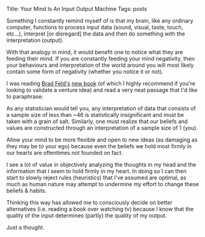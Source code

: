 Title: Your Mind Is An Input Output Machine
Tags: posts

Something I constantly remind myself of is that my brain, like any ordinary
computer, functions to process input data (sound, visual, taste, touch,
etc...), interpret [or disregard] the data and then do something with the
interpretation (output).



With that analogy in mind, it would benefit one to notice what they are
feeding their mind. If you are constantly feeding your mind negativity, then
your behaviours and interpretation of the world around you will most likely
contain some form of negativity (whether you notice it or not).



I was reading [Brad Feld's](http://www.feld.com/about) [new
book](http://www.amazon.com/exec/obidos/ASIN/B00RZXA1YU/startuprev-20) (of
which I highly recommend if you're looking to validate a venture idea) and
read a very neat passage that I'd like to paraphrase:



As any statistician would tell you, any interpretation of data that consists
of a sample size of less than ~46 is statistically insignificant and must be
taken with a grain of salt. Similarly, one must realize that our beliefs and
values are constructed through an interpretation of a sample size of 1 (you).



Allow your mind to be more flexible and open to new ideas (as damaging as they
may be to your ego) because even the beliefs we hold most firmly in our hearts
are oftentimes not founded on fact.



I see a lot of value in objectively analyzing the thoughts in my head and the
information that I seem to hold firmly in my heart. In doing so I can then
start to slowly reject rules (heuristics) that I've assumed are optimal, as
much as human nature may attempt to undermine my effort to change these
beliefs & habits.



Thinking this way has allowed me to consciously decide on better alternatives
(i.e. reading a book over watching tv) because I know that the quality of the
input determines (partly) the quality of my output.



Just a thought.


